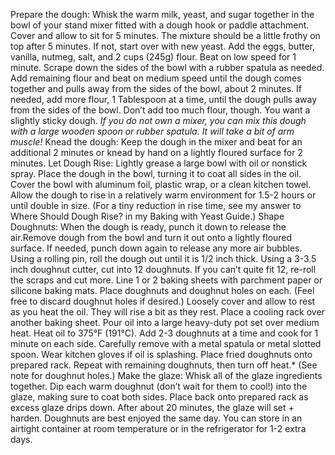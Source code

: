 Prepare the dough: Whisk the warm milk, yeast, and sugar together in the bowl of your stand mixer fitted with a dough hook or paddle attachment. Cover and allow to sit for 5 minutes. The mixture should be a little frothy on top after 5 minutes. If not, start over with new yeast.
Add the eggs, butter, vanilla, nutmeg, salt, and 2 cups (245g) flour. Beat on low speed for 1 minute. Scrape down the sides of the bowl with a rubber spatula as needed. Add remaining flour and beat on medium speed until the dough comes together and pulls away from the sides of the bowl, about 2 minutes. If needed, add more flour, 1 Tablespoon at a time, until the dough pulls away from the sides of the bowl. Don’t add too much flour, though. You want a slightly sticky dough. *If you do not own a mixer, you can mix this dough with a large wooden spoon or rubber spatula. It will take a bit of arm muscle!*
Knead the dough: Keep the dough in the mixer and beat for an additional 2 minutes or knead by hand on a lightly floured surface for 2 minutes.
Let Dough Rise: Lightly grease a large bowl with oil or nonstick spray. Place the dough in the bowl, turning it to coat all sides in the oil. Cover the bowl with aluminum foil, plastic wrap, or a clean kitchen towel. Allow the dough to rise in a relatively warm environment for 1.5-2 hours or until double in size. (For a tiny reduction in rise time, see my answer to Where Should Dough Rise? in my Baking with Yeast Guide.)
Shape Doughnuts: When the dough is ready, punch it down to release the air.Remove dough from the bowl and turn it out onto a lightly floured surface. If needed, punch down again to release any more air bubbles. Using a rolling pin, roll the dough out until it is 1/2 inch thick. Using a 3-3.5 inch doughnut cutter, cut into 12 doughnuts. If you can’t quite fit 12, re-roll the scraps and cut more.
Line 1 or 2 baking sheets with parchment paper or silicone baking mats. Place doughnuts and doughnut holes on each. (Feel free to discard doughnut holes if desired.) Loosely cover and allow to rest as you heat the oil. They will rise a bit as they rest. Place a cooling rack over another baking sheet.
Pour oil into a large heavy-duty pot set over medium heat. Heat oil to 375°F (191°C). Add 2-3 doughnuts at a time and cook for 1 minute on each side. Carefully remove with a metal spatula or metal slotted spoon. Wear kitchen gloves if oil is splashing. Place fried doughnuts onto prepared rack. Repeat with remaining doughnuts, then turn off heat.* (See note for doughnut holes.)
Make the glaze: Whisk all of the glaze ingredients together. Dip each warm doughnut (don’t wait for them to cool!) into the glaze, making sure to coat both sides. Place back onto prepared rack as excess glaze drips down. After about 20 minutes, the glaze will set + harden.
Doughnuts are best enjoyed the same day. You can store in an airtight container at room temperature or in the refrigerator for 1-2 extra days.

